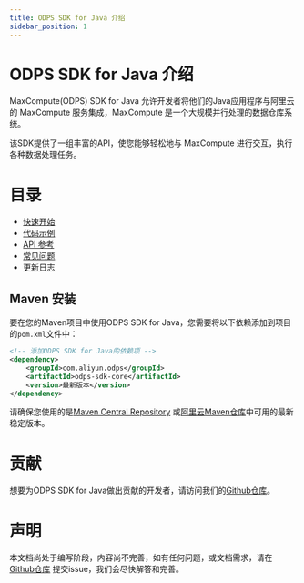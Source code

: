 ```yaml
---
title: ODPS SDK for Java 介绍
sidebar_position: 1
---
```


# ODPS SDK for Java 介绍

MaxCompute(ODPS) SDK for Java 允许开发者将他们的Java应用程序与阿里云的 MaxCompute 服务集成，MaxCompute
是一个大规模并行处理的数据仓库系统。

该SDK提供了一组丰富的API，使您能够轻松地与 MaxCompute 进行交互，执行各种数据处理任务。

# 目录

- [快速开始](../quick-start)
- [代码示例](../category/代码示例)
- [API 参考](../category/api-参考)
- [常见问题](../question)
- [更新日志](../changelog)

## Maven 安装

要在您的Maven项目中使用ODPS SDK for Java，您需要将以下依赖添加到项目的`pom.xml`文件中：

```xml
<!-- 添加ODPS SDK for Java的依赖项 -->
<dependency>
    <groupId>com.aliyun.odps</groupId>
    <artifactId>odps-sdk-core</artifactId>
    <version>最新版本</version>
</dependency>
```

请确保您使用的是[Maven Central Repository](https://mvnrepository.com/artifact/com.aliyun.odps/odps-sdk-core)
或[阿里云Maven仓库](https://developer.aliyun.com/mvn/)中可用的最新稳定版本。

# 贡献

想要为ODPS SDK for
Java做出贡献的开发者，请访问我们的[Github仓库](https://github.com/aliyun/aliyun-odps-java-sdk)。

# 声明

本文档尚处于编写阶段，内容尚不完善，如有任何问题，或文档需求，请在[Github仓库](https://github.com/aliyun/aliyun-odps-java-sdk)
提交issue，我们会尽快解答和完善。